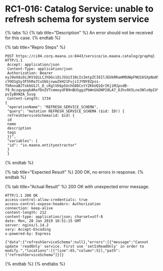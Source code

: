 # RC1-016: Catalog Service: unable to refresh schema for system service

{% tabs %}
{% tab title="Description" %}
An error should not be received for this case.
{% endtab %}

{% tab title="Repro Steps" %}
```text
POST https://ci04.corp.maana.io:8443/service/io.maana.catalog/graphql HTTP/1.1
 Accept: application/json
 Content-Type: application/json
 Authorization: Bearer eyJ0eXAiOiJKV1QiLCJhbGciOiJSUzI1NiIsImtpZCI6IlJEUkRRamM0UWpFNU16SXpNa05GTXpNNU1qWkRORFUzUWtNNFJEaEVOelkzUWpRM09UQkZOdyJ9.eyJpc3MiOiJodHRwczovL21hYW5hLmF1dGgwLmNvbS8iLCJzdWIiOiJ4VThvWUczNldSV2dTNDZDcURUb0ZEZURpbDBMMTlUd0BjbGllbnRzIiwiYXVkIjoiaHR0cHM6Ly9oNC5tYWFuYS5pby8iLCJpYXQiOjE1NDg2NzI0ODMsImV4cCI6MTU1MTI2NDQ4MywiYXpwIjoieFU4b1lHMzZXUldnUzQ2Q3FEVG9GRGVEaWwwTDE5VHciLCJzY29wZSI6InJlYWQ6Y2xpZW50X2dyYW50cyIsImd0eSI6ImNsaWVudC1jcmVkZW50aWFscyJ9.Hc27BQuXaDLtbogrIj5GuOf-cYOO1gSy3F5hRa7CuSbbjswwZkH21FujiIJYNY8Zpss-TkRonaBJTokbU1Jl_D_cKglVk6p5UchG8DCxtYZKkUQ1QrIKjiMJpsdB-f9_RczqvqogkARofDnZVTcmmoydFB9nBUSggiPbWnGkDNP28LA7_OJhv9X5Lne3Nlx0pIXYvmYNrJFVs_B6WS5DCnWUjveY_kUefXWticAdnSLag8Jbl3SxiDB9N5kPsi0sHTjmGneQcfxhIDSH3me0mpvjVxuIj1WeZfEqZfZGRxIHe1BW69LSHSvN3TChc06PeJlw3dD-pv1yBVWZA_5usg
 Content-Length: 1734
{
 "operationName": "REFRESH_SERVICE_SCHEMA",
 "query": "mutation REFRESH_SERVICE_SCHEMA ($id: ID!) {
 refreshServiceSchema(id: $id) {
 id
 name
 description
 tags
 }}",
 "variables": {
 "id": "io.maana.entityextractor"
 }
 } 
```
{% endtab %}

{% tab title="Expected Result" %}
200 OK, no errors in response.
{% endtab %}

{% tab title="Actual Result" %}
200 OK with unexpected error message.

```text
HTTP/1.1 200 OK
access-control-allow-credentials: true
access-control-expose-headers: Authorization
connection: keep-alive
content-length: 212
content-type: application/json; charset=utf-8
date: Mon, 28 Jan 2019 10:51:15 GMT
server: nginx/1.14.2
vary: Accept-Encoding
x-powered-by: Express

{"data":{"refreshServiceSchema":null},"errors":[{"message":"Cannot update 'readOnly' service. First use 'setIsReadOnly' in order to modify.","locations":[{"line":65,"column":5}],"path":["refreshServiceSchema"]}]} 

```
{% endtab %}
{% endtabs %}

